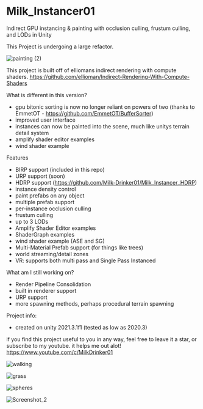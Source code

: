 # Milk_Instancer01
 Indirect GPU instancing & painting with occlusion culling, frustum culling, and LODs in Unity
 
 This Project is undergoing a large refactor.
 
 ![painting (2)](https://user-images.githubusercontent.com/59656122/150681820-37e0c5b9-d7b3-4eaa-9f09-4b6b49b648e5.gif)

 This project is built off of elliomans indirect rendering with compute shaders. https://github.com/ellioman/Indirect-Rendering-With-Compute-Shaders
 
 What is different in this version?
  - gpu bitonic sorting is now no longer reliant on powers of two (thanks to EmmetOT - https://github.com/EmmetOT/BufferSorter)
  - improved user interface
  - instances can now be painted into the scene, much like unitys terrain detail system
  - amplify shader editor examples
  - wind shader example

Features
  - BIRP support (included in this repo)
  - URP support (soon)
  - HDRP support (https://github.com/Milk-Drinker01/Milk_Instancer_HDRP)
  - instance density control
  - paint prefabs on any object
  - multiple prefab support
  - per-instance occlusion culling
  - frustum culling
  - up to 3 LODs
  - Amplify Shader Editor examples
  - ShaderGraph examples
  - wind shader example (ASE and SG)
  - Multi-Material Prefab support (for things like trees)
  - world streaming/detail zones
  - VR: supports both multi pass and Single Pass Instanced
 
 What am I still working on?
  - Render Pipeline Consolidation
  - built in renderer support
  - URP support
  - more spawning methods, perhaps procedural terrain spawning

 Project info:
  - created on unity 2021.3.1f1 (tested as low as 2020.3)

if you find this project useful to you in any way, feel free to leave it a star, or subscribe to my youtube. it helps me out alot! https://www.youtube.com/c/MilkDrinker01

![walking](https://user-images.githubusercontent.com/59656122/143317319-14eb5d2f-3adf-45b2-9dfd-b1ea95af971b.gif)

![grass](https://user-images.githubusercontent.com/59656122/142703484-4bb21330-5e90-4cea-a69a-ff53977d595f.gif)

![spheres](https://user-images.githubusercontent.com/59656122/153914007-831e1b7a-1691-46d4-a8eb-6735d22894cc.gif)

![Screenshot_2](https://user-images.githubusercontent.com/59656122/157997969-45608cbc-daec-4d1a-85d0-aba038485d9f.png)

